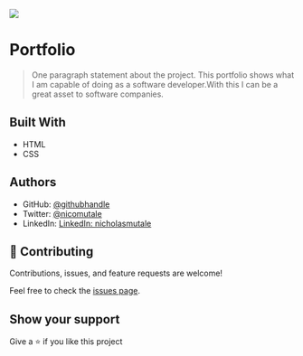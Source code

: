 ![](https://img.shields.io/badge/Microverse-blueviolet)

# Portfolio

> One paragraph statement about the project.
This portfolio shows what I am capable of doing as a software developer.With this I can be a  great asset to software companies.

## Built With

- HTML
- CSS

## Authors

- GitHub: [@githubhandle](https://github.com/Mutalenic)
- Twitter: [@nicomutale](https://twitter.com/nicomutale)
- LinkedIn: [LinkedIn: nicholasmutale](https://www.linkedin.com/in/nicholas-mutale-715714124/)

## 🤝 Contributing

Contributions, issues, and feature requests are welcome!

Feel free to check the [issues page](https://github.com/Mutalenic/Portfolio/issues).

## Show your support

Give a ⭐️ if you like this project